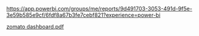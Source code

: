 https://app.powerbi.com/groups/me/reports/9d491703-3053-491d-9f5e-3e59b585e9cf/6fdf8a67b3fe7cebf821?experience=power-bi


[zomato dashboard.pdf](https://github.com/user-attachments/files/17970129/zomato.dashboard.pdf)
